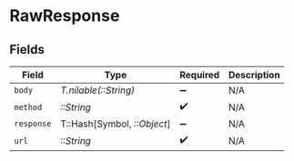 # RawResponse


## Fields

| Field                       | Type                        | Required                    | Description                 |
| --------------------------- | --------------------------- | --------------------------- | --------------------------- |
| `body`                      | *T.nilable(::String)*       | :heavy_minus_sign:          | N/A                         |
| `method`                    | *::String*                  | :heavy_check_mark:          | N/A                         |
| `response`                  | T::Hash[Symbol, *::Object*] | :heavy_minus_sign:          | N/A                         |
| `url`                       | *::String*                  | :heavy_check_mark:          | N/A                         |